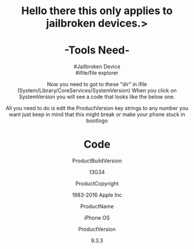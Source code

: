 <html>
<head>
<link rel="icon" type="image/png" href="./downloads/eye.png">
<title>ChangingVersion</title>
</head>
<body>
<div align="center"><h1><p>Hello there this only applies to jailbroken devices.></p></h1></div>
<div align="center"><h1>-Tools Need-</h1></div>
<div align="center">#Jailbroken Device</div>
<div align="center">#ifile/file explorer</div>

<div align="center"><p>Now you need to got to these "dir" in ifile
(System/Library/CoreServices/SystemVersion)
When you click on SystemVersion you will see 
a code that looks like the below one.</p>
<p>All you need to do is edit the ProductVersion key strings
to any number you want just keep in mind that this might break or make your phone stuck in bootlogo</p></div>

<div align="center">
 <h1>Code</h1>
</div>

<div align="center"><p>ProductBuildVersion</p>
	<p>13G34</p>
	<p>ProductCopyright</p>
	<p>1983-2016 Apple Inc</p>
	<p>ProductName</p>
	<p>iPhone OS</p>
	<p>ProductVersion</p>
	<p>9.3.3</p></div>
</body>
</html>
